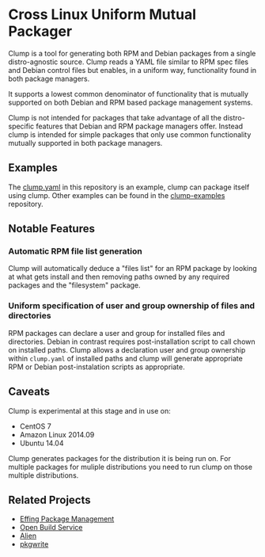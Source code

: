 Cross Linux Uniform Mutual Packager
===================================

Clump is a tool for generating both RPM and Debian packages from a single
distro-agnostic source. Clump reads a YAML file similar to RPM spec files and
Debian control files but enables, in a uniform way, functionality found in
both package managers.

It supports a lowest common denominator of functionality that is mutually
supported on both Debian and RPM based package management systems.

Clump is not intended for packages that take advantage of all the
distro-specific features that Debian and RPM package managers offer.
Instead clump is intended for simple packages that only use common
functionality mutually supported in both package managers.

Examples
--------

The [clump.yaml](clump.yaml) in this repository is an example, clump can
package itself using clump. Other examples can be found in the
[clump-examples](https://github.com/castedo/clump-examples) repository.

Notable Features
----------------

### Automatic RPM file list generation

Clump will automatically deduce a "files list" for an RPM package by looking at
what gets install and then removing paths owned by any required packages and
the "filesystem" package.

### Uniform specification of user and group ownership of files and directories

RPM packages can declare a user and group for installed files and directories.
Debian in contrast requires post-installation script to call chown on installed
paths. Clump allows a declaration user and group ownership within `clump.yaml`
of installed paths and clump will generate appropriate RPM or Debian
post-instalation scripts as appropriate.

Caveats
-------

Clump is experimental at this stage and in use on:
* CentOS 7
* Amazon Linux 2014.09
* Ubuntu 14.04

Clump generates packages for the distribution it is being run on.  For multiple
packages for muliple distributions you need to run clump on those multiple
distributions.

Related Projects
----------------

* [Effing Package Management](http://github.com/jordansissel/fpm)
* [Open Build Service](http://openbuildservice.org)
* [Alien](http://en.wikipedia.org/wiki/Alien_(software))
* [pkgwrite](http://ffem.org/daveb/pkgwrite/)

